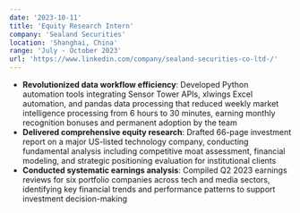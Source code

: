 ```yaml
---
date: '2023-10-11'
title: 'Equity Research Intern'
company: 'Sealand Securities'
location: 'Shanghai, China'
range: 'July - October 2023'
url: 'https://www.linkedin.com/company/sealand-securities-co-ltd-/'
---
```


- **Revolutionized data workflow efficiency**: Developed Python automation tools integrating Sensor Tower APIs, xlwings Excel automation, and pandas data processing that reduced weekly market intelligence processing from 6 hours to 30 minutes, earning monthly recognition bonuses and permanent adoption by the team
- **Delivered comprehensive equity research**: Drafted 66-page investment report on a major US-listed technology company, conducting fundamental analysis including competitive moat assessment, financial modeling, and strategic positioning evaluation for institutional clients
- **Conducted systematic earnings analysis**: Compiled Q2 2023 earnings reviews for six portfolio companies across tech and media sectors, identifying key financial trends and performance patterns to support investment decision-making
